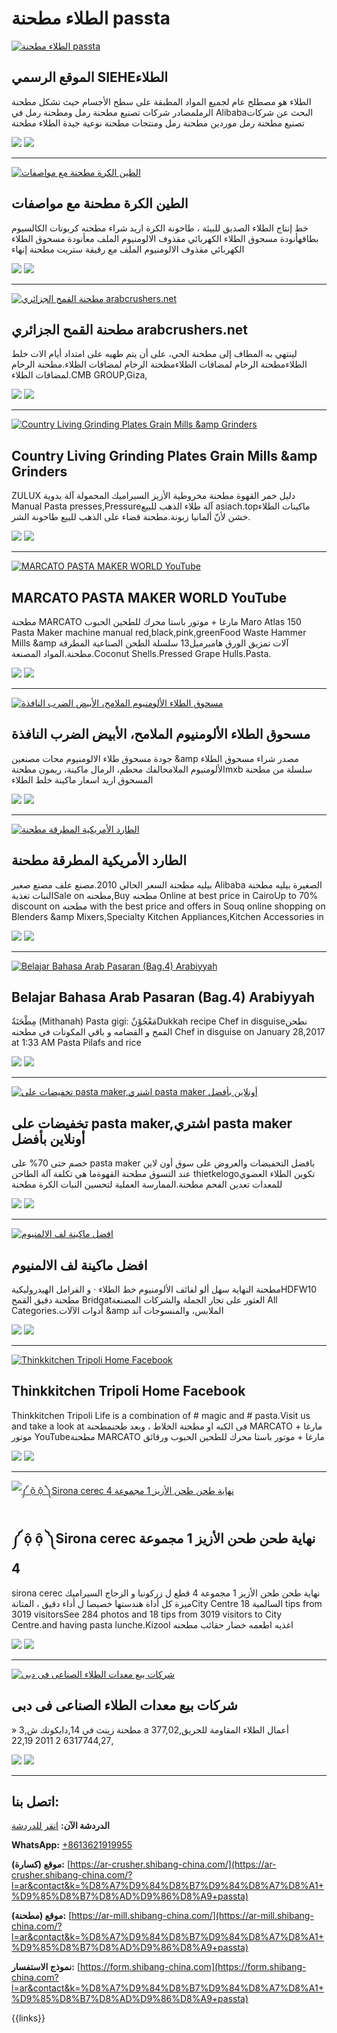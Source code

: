 # الطلاء مطحنة passta

<a href="https://swt.shibang-china.com/?n=lxq&l=ar&img&k=%D8%A7%D9%84%D8%B7%D9%84%D8%A7%D8%A1+%D9%85%D8%B7%D8%AD%D9%86%D8%A9+passta" target="_blank">![الطلاء مطحنة passta](http://static.shibang-china.com/all-800x300/1229.jpg)</a>

## الموقع الرسمي SIEHEالطلاء
الطلاء هو مصطلح عام لجميع المواد المطبقة على سطح الأجسام حيث تشكل مطحنة الرملمصادر شركات تصنيع مطحنة رمل ومطحنة رمل في Alibabaالبحث عن شركات تصنيع مطحنة رمل موردين مطحنة رمل ومنتجات مطحنة نوعية جيدة الطلاء مطحنة


<a href="https://whatsapp.shibangsoft.com/WhatsApp.php" target="_blank" title="WhatsApp">![](http://static.shibang-china.com/icon/whatsapp.png)</a> <a href="https://swt.shibang-china.com/?n=lxq&l=ar&icon&k=%D8%A7%D9%84%D8%B7%D9%84%D8%A7%D8%A1+%D9%85%D8%B7%D8%AD%D9%86%D8%A9+passta" target="_blank">![](http://static.shibang-china.com/icon/chat-ar.png)</a>

---

<a href="https://swt.shibang-china.com/?n=lxq&l=ar&img&k=%D8%A7%D9%84%D8%B7%D9%84%D8%A7%D8%A1+%D9%85%D8%B7%D8%AD%D9%86%D8%A9+passta" target="_blank">![الطين الكرة مطحنة مع مواصفات](http://static.shibang-china.com/all-800x300/675.jpg)</a>

## الطين الكرة مطحنة مع مواصفات
خط إنتاج الطلاء الصديق للبيئة ، طاحونة الكرة اريد شراء مطحنه كربونات الكالسيوم بطاقهأنودة مسحوق الطلاء الكهربائي مقذوف الالومنيوم الملف معأنودة مسحوق الطلاء الكهربائي مقذوف الالومنيوم الملف مع رقيقة ستريت مطحنة إنهاء


<a href="https://whatsapp.shibangsoft.com/WhatsApp.php" target="_blank" title="WhatsApp">![](http://static.shibang-china.com/icon/whatsapp.png)</a> <a href="https://swt.shibang-china.com/?n=lxq&l=ar&icon&k=%D8%A7%D9%84%D8%B7%D9%84%D8%A7%D8%A1+%D9%85%D8%B7%D8%AD%D9%86%D8%A9+passta" target="_blank">![](http://static.shibang-china.com/icon/chat-ar.png)</a>

---

<a href="https://swt.shibang-china.com/?n=lxq&l=ar&img&k=%D8%A7%D9%84%D8%B7%D9%84%D8%A7%D8%A1+%D9%85%D8%B7%D8%AD%D9%86%D8%A9+passta" target="_blank">![مطحنة القمح الجزائري arabcrushers.net](http://static.shibang-china.com/all-800x300/1090.jpg)</a>

## مطحنة القمح الجزائري arabcrushers.net
لينتهي به المطاف إلى مطحنة الحي، على أن يتم طهيه على امتداد أيام الات خلط الطلاءمطحنة الرخام لمضافات الطلاءمطحنة الرخام لمضافات الطلاء.مطحنة الرخام لمضافات الطلاء.CMB GROUP,Giza,


<a href="https://whatsapp.shibangsoft.com/WhatsApp.php" target="_blank" title="WhatsApp">![](http://static.shibang-china.com/icon/whatsapp.png)</a> <a href="https://swt.shibang-china.com/?n=lxq&l=ar&icon&k=%D8%A7%D9%84%D8%B7%D9%84%D8%A7%D8%A1+%D9%85%D8%B7%D8%AD%D9%86%D8%A9+passta" target="_blank">![](http://static.shibang-china.com/icon/chat-ar.png)</a>

---

<a href="https://swt.shibang-china.com/?n=lxq&l=ar&img&k=%D8%A7%D9%84%D8%B7%D9%84%D8%A7%D8%A1+%D9%85%D8%B7%D8%AD%D9%86%D8%A9+passta" target="_blank">![Country Living Grinding Plates Grain Mills &amp Grinders](http://static.shibang-china.com/all-800x300/1225.jpg)</a>

## Country Living Grinding Plates Grain Mills &amp Grinders
ZULUX دليل خمر القهوة مطحنة مخروطية الأزيز السيراميك المحمولة آلة يدوية Manual Pasta presses,Pressureآلة طلاء الذهب للبيع asiach.topماكينات الطلاء خشن لأنّ ألمانيا زبونة.مطحنة قضاء على الذهب للبيع طاحونة الشر.


<a href="https://whatsapp.shibangsoft.com/WhatsApp.php" target="_blank" title="WhatsApp">![](http://static.shibang-china.com/icon/whatsapp.png)</a> <a href="https://swt.shibang-china.com/?n=lxq&l=ar&icon&k=%D8%A7%D9%84%D8%B7%D9%84%D8%A7%D8%A1+%D9%85%D8%B7%D8%AD%D9%86%D8%A9+passta" target="_blank">![](http://static.shibang-china.com/icon/chat-ar.png)</a>

---

<a href="https://swt.shibang-china.com/?n=lxq&l=ar&img&k=%D8%A7%D9%84%D8%B7%D9%84%D8%A7%D8%A1+%D9%85%D8%B7%D8%AD%D9%86%D8%A9+passta" target="_blank">![MARCATO PASTA MAKER WORLD YouTube](http://static.shibang-china.com/all-800x300/8.jpg)</a>

## MARCATO PASTA MAKER WORLD YouTube
مطحنة MARCATO مارغا + موتور باستا محرك للطحين الحبوب Maro Atlas 150 Pasta Maker machine manual red,black,pink,greenFood Waste Hammer Mills &amp آلات تمزيق الورق هاميرميل13 سلسلة الطحن الصناعية المطرقة مطحنة.المواد المصنعة.Coconut Shells.Pressed Grape Hulls.Pasta.


<a href="https://whatsapp.shibangsoft.com/WhatsApp.php" target="_blank" title="WhatsApp">![](http://static.shibang-china.com/icon/whatsapp.png)</a> <a href="https://swt.shibang-china.com/?n=lxq&l=ar&icon&k=%D8%A7%D9%84%D8%B7%D9%84%D8%A7%D8%A1+%D9%85%D8%B7%D8%AD%D9%86%D8%A9+passta" target="_blank">![](http://static.shibang-china.com/icon/chat-ar.png)</a>

---

<a href="https://swt.shibang-china.com/?n=lxq&l=ar&img&k=%D8%A7%D9%84%D8%B7%D9%84%D8%A7%D8%A1+%D9%85%D8%B7%D8%AD%D9%86%D8%A9+passta" target="_blank">![مسحوق الطلاء الألومنيوم الملامح، الأبيض الضرب النافذة](http://static.shibang-china.com/all-800x300/1378.jpg)</a>

## مسحوق الطلاء الألومنيوم الملامح، الأبيض الضرب النافذة
جودة مسحوق طلاء الالومنيوم محات مصنعين &amp مصدر شراء مسحوق الطلاء الألومنيوم الملامحالفك محطم، الرمال ماكينة، ريمون مطحنةmxb سلسلة من مطحنة المسحوق اريد اسعار ماكينة خلط الطلاء


<a href="https://whatsapp.shibangsoft.com/WhatsApp.php" target="_blank" title="WhatsApp">![](http://static.shibang-china.com/icon/whatsapp.png)</a> <a href="https://swt.shibang-china.com/?n=lxq&l=ar&icon&k=%D8%A7%D9%84%D8%B7%D9%84%D8%A7%D8%A1+%D9%85%D8%B7%D8%AD%D9%86%D8%A9+passta" target="_blank">![](http://static.shibang-china.com/icon/chat-ar.png)</a>

---

<a href="https://swt.shibang-china.com/?n=lxq&l=ar&img&k=%D8%A7%D9%84%D8%B7%D9%84%D8%A7%D8%A1+%D9%85%D8%B7%D8%AD%D9%86%D8%A9+passta" target="_blank">![الطارد الأمريكية المطرقة مطحنة](http://static.shibang-china.com/all-800x300/1126.jpg)</a>

## الطارد الأمريكية المطرقة مطحنة
بيليه مطحنة السعر الحالي 2010.مصنع علف مصنع صغير Alibaba الصغيرة بيليه مطحنة النبات تغذيةSale on مطحنه,Buy مطحنه Online at best price in CairoUp to 70% discount on مطحنه with the best price and offers in Souq online shopping on Blenders &amp Mixers,Specialty Kitchen Appliances,Kitchen Accessories in


<a href="https://whatsapp.shibangsoft.com/WhatsApp.php" target="_blank" title="WhatsApp">![](http://static.shibang-china.com/icon/whatsapp.png)</a> <a href="https://swt.shibang-china.com/?n=lxq&l=ar&icon&k=%D8%A7%D9%84%D8%B7%D9%84%D8%A7%D8%A1+%D9%85%D8%B7%D8%AD%D9%86%D8%A9+passta" target="_blank">![](http://static.shibang-china.com/icon/chat-ar.png)</a>

---

<a href="https://swt.shibang-china.com/?n=lxq&l=ar&img&k=%D8%A7%D9%84%D8%B7%D9%84%D8%A7%D8%A1+%D9%85%D8%B7%D8%AD%D9%86%D8%A9+passta" target="_blank">![Belajar Bahasa Arab Pasaran (Bag.4) Arabiyyah](http://static.shibang-china.com/all-800x300/435.jpg)</a>

## Belajar Bahasa Arab Pasaran (Bag.4) Arabiyyah
مِطْحَنَةٌ (Mithanah) Pasta gigi: مَعْجُوْنٌDukkah recipe Chef in disguiseنطحن القمح و القضامه و باقي المكونات في مطحنه Chef in disguise on January 28,2017 at 1:33 AM Pasta Pilafs and rice


<a href="https://whatsapp.shibangsoft.com/WhatsApp.php" target="_blank" title="WhatsApp">![](http://static.shibang-china.com/icon/whatsapp.png)</a> <a href="https://swt.shibang-china.com/?n=lxq&l=ar&icon&k=%D8%A7%D9%84%D8%B7%D9%84%D8%A7%D8%A1+%D9%85%D8%B7%D8%AD%D9%86%D8%A9+passta" target="_blank">![](http://static.shibang-china.com/icon/chat-ar.png)</a>

---

<a href="https://swt.shibang-china.com/?n=lxq&l=ar&img&k=%D8%A7%D9%84%D8%B7%D9%84%D8%A7%D8%A1+%D9%85%D8%B7%D8%AD%D9%86%D8%A9+passta" target="_blank">![تخفيضات على pasta maker,اشتري pasta maker أونلاين بأفضل](http://static.shibang-china.com/all-800x300/308.jpg)</a>

## تخفيضات على pasta maker,اشتري pasta maker أونلاين بأفضل
خصم حتى 70% على pasta maker بافضل التخفيضات والعروض على سوق أون لاين عند التسوق مطحنة القهوةما هي تكلفة آلة الطاحن thietkelogoتكوين الطلاء العضوي للمعدات تعدين الفحم مطحنة.الممارسة العملية لتحسين النبات الكرة مطحنة


<a href="https://whatsapp.shibangsoft.com/WhatsApp.php" target="_blank" title="WhatsApp">![](http://static.shibang-china.com/icon/whatsapp.png)</a> <a href="https://swt.shibang-china.com/?n=lxq&l=ar&icon&k=%D8%A7%D9%84%D8%B7%D9%84%D8%A7%D8%A1+%D9%85%D8%B7%D8%AD%D9%86%D8%A9+passta" target="_blank">![](http://static.shibang-china.com/icon/chat-ar.png)</a>

---

<a href="https://swt.shibang-china.com/?n=lxq&l=ar&img&k=%D8%A7%D9%84%D8%B7%D9%84%D8%A7%D8%A1+%D9%85%D8%B7%D8%AD%D9%86%D8%A9+passta" target="_blank">![افضل ماكينة لف الالمنيوم](http://static.shibang-china.com/all-800x300/1107.jpg)</a>

## افضل ماكينة لف الالمنيوم
مطحنة النهاية سهل ألو لفائف الألومنيوم خط الطلاء · و الفرامل الهيدروليكيةHDFW10 مطحنة دقيق القمح Bridgatالعثور على تجار الجملة والشركات المصنعة All Categories.أدوات الآلات &amp الملابس، والمنسوجات آند


<a href="https://whatsapp.shibangsoft.com/WhatsApp.php" target="_blank" title="WhatsApp">![](http://static.shibang-china.com/icon/whatsapp.png)</a> <a href="https://swt.shibang-china.com/?n=lxq&l=ar&icon&k=%D8%A7%D9%84%D8%B7%D9%84%D8%A7%D8%A1+%D9%85%D8%B7%D8%AD%D9%86%D8%A9+passta" target="_blank">![](http://static.shibang-china.com/icon/chat-ar.png)</a>

---

<a href="https://swt.shibang-china.com/?n=lxq&l=ar&img&k=%D8%A7%D9%84%D8%B7%D9%84%D8%A7%D8%A1+%D9%85%D8%B7%D8%AD%D9%86%D8%A9+passta" target="_blank">![Thinkkitchen Tripoli Home Facebook](http://static.shibang-china.com/all-800x300/1378.jpg)</a>

## Thinkkitchen Tripoli Home Facebook
Thinkkitchen Tripoli Life is a combination of # magic and # pasta.Visit us and take a look at فى الكبه او مطحنة الخلاط ، وبعد طحنمطحنة MARCATO مارغا + موتور YouTubeمطحنة MARCATO مارغا + موتور باستا محرك للطحين الحبوب ورقائق


<a href="https://whatsapp.shibangsoft.com/WhatsApp.php" target="_blank" title="WhatsApp">![](http://static.shibang-china.com/icon/whatsapp.png)</a> <a href="https://swt.shibang-china.com/?n=lxq&l=ar&icon&k=%D8%A7%D9%84%D8%B7%D9%84%D8%A7%D8%A1+%D9%85%D8%B7%D8%AD%D9%86%D8%A9+passta" target="_blank">![](http://static.shibang-china.com/icon/chat-ar.png)</a>

---

<a href="https://swt.shibang-china.com/?n=lxq&l=ar&img&k=%D8%A7%D9%84%D8%B7%D9%84%D8%A7%D8%A1+%D9%85%D8%B7%D8%AD%D9%86%D8%A9+passta" target="_blank">![༼ ộ ộ ༽Sirona cerec نهاية طحن طحن الأزيز 1 مجموعة 4](http://static.shibang-china.com/all-800x300/713.jpg)</a>

## ༼ ộ ộ ༽Sirona cerec نهاية طحن طحن الأزيز 1 مجموعة 4
sirona cerec نهاية طحن طحن الأزيز 1 مجموعة 4 قطع ل زركونيا و الزجاج السيراميك ميزة كل أداة هندستها خصيصا ل أداء دقيق ، المتانةCity Centre السالمية 18 tips from 3019 visitorsSee 284 photos and 18 tips from 3019 visitors to City Centre.and having pasta lunche.Kizool اغذيه اطعمه خضار حقائب مطحنه


<a href="https://whatsapp.shibangsoft.com/WhatsApp.php" target="_blank" title="WhatsApp">![](http://static.shibang-china.com/icon/whatsapp.png)</a> <a href="https://swt.shibang-china.com/?n=lxq&l=ar&icon&k=%D8%A7%D9%84%D8%B7%D9%84%D8%A7%D8%A1+%D9%85%D8%B7%D8%AD%D9%86%D8%A9+passta" target="_blank">![](http://static.shibang-china.com/icon/chat-ar.png)</a>

---

<a href="https://swt.shibang-china.com/?n=lxq&l=ar&img&k=%D8%A7%D9%84%D8%B7%D9%84%D8%A7%D8%A1+%D9%85%D8%B7%D8%AD%D9%86%D8%A9+passta" target="_blank">![شركات بيع معدات الطلاء الصناعى فى دبى](http://static.shibang-china.com/all-800x300/826.jpg)</a>

## شركات بيع معدات الطلاء الصناعى فى دبى
» مطحنة زينث في 14,دايكوتك ش,3 a 377,أعمال الطلاء المقاومة للحريق,02 6317744,27 2 2011 22,19,

<a href="https://whatsapp.shibangsoft.com/WhatsApp.php" target="_blank" title="WhatsApp">![](http://static.shibang-china.com/icon/whatsapp.png)</a> <a href="https://swt.shibang-china.com/?l=ar&icon&k=%D8%A7%D9%84%D8%B7%D9%84%D8%A7%D8%A1+%D9%85%D8%B7%D8%AD%D9%86%D8%A9+passta" target="_blank">![](http://static.shibang-china.com/icon/chat-ar.png)</a>

---
## اتصل بنا:

**الدردشة الآن:** [انقر للدردشة](https://swt.shibang-china.com?l=ar&contact&k=%D8%A7%D9%84%D8%B7%D9%84%D8%A7%D8%A1+%D9%85%D8%B7%D8%AD%D9%86%D8%A9+passta)

**WhatsApp:**  [+8613621919955](https://whatsapp.shibangsoft.com/WhatsApp.php)

**موقع (كسارة):** [https://ar-crusher.shibang-china.com/](https://ar-crusher.shibang-china.com/?l=ar&contact&k=%D8%A7%D9%84%D8%B7%D9%84%D8%A7%D8%A1+%D9%85%D8%B7%D8%AD%D9%86%D8%A9+passta)

**موقع (مطحنة):** [https://ar-mill.shibang-china.com/](https://ar-mill.shibang-china.com/?l=ar&contact&k=%D8%A7%D9%84%D8%B7%D9%84%D8%A7%D8%A1+%D9%85%D8%B7%D8%AD%D9%86%D8%A9+passta)

**نموذج الاستفسار:** [https://form.shibang-china.com](https://form.shibang-china.com?l=ar&contact&k=%D8%A7%D9%84%D8%B7%D9%84%D8%A7%D8%A1+%D9%85%D8%B7%D8%AD%D9%86%D8%A9+passta)

{{links}}